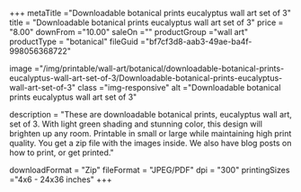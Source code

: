 +++
metaTitle ="Downloadable botanical prints eucalyptus wall art set of 3"
title = "Downloadable botanical prints eucalyptus wall art set of 3"
price = "8.00"
downFrom ="10.00"
saleOn =""
productGroup ="wall art"
productType = "botanical"
fileGuid ="bf7cf3d8-aab3-49ae-ba4f-998056368722"

image ="/img/printable/wall-art/botanical/downloadable-botanical-prints-eucalyptus-wall-art-set-of-3/Downloadable-botanical-prints-eucalyptus-wall-art-set-of-3"
class ="img-responsive"
alt ="Downloadable botanical prints eucalyptus wall art set of 3"

description = "These are downloadable botanical prints, eucalyptus wall art, set of 3. With light green shading and stunning color, this design will brighten up any room. Printable in small or large while maintaining high print quality. You get a zip file with the images inside. We also have blog posts on how to print, or get printed."

downloadFormat = "Zip"
fileFormat = "JPEG/PDF"
dpi = "300"
printingSizes ="4x6 - 24x36 inches"
+++